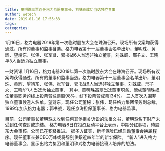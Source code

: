 ```yaml
---
title: 董明珠高票连任格力电器董事长，刘姝威成功当选独立董事
author: wetech
date: 2019-01-16 17:55:33
tags: 
categories: 
---
```

1月16日，格力电器2019年第一次临时股东大会在珠海召开。现场所有议案均获得通过，所有的董事和监事当选。格力电器第十一届董事会名单出炉，董明珠、黄辉、望靖东、张伟、张军督、郭书战6人当选非独立董事，刘姝威、邢子文、王晓华3人当选为独立董事。
<!-- more -->
一财资讯
1月16日，格力电器2019年第一次临时股东大会在珠海召开。现场所有议案均获得通过，所有的董事和监事当选。格力电器第十一届董事会名单出炉，董明珠、黄辉、望靖东、张伟、张军督、郭书战6人当选非独立董事，刘姝威、邢子文、王晓华3人当选为独立董事。
其中，董明珠高票当选董事职务。赞成董明珠担任董事职务的线上投票赞成票超98%，线下投票赞成票134%。
三人首次入围非独立董事候选人名单。望靖东，现任公司董秘；张伟，现任格力集团常务副总裁，1999年加入格力电器；郭书战，现任京海担保董事长、格力电器监事。
 
 
目前，公司董事长董明珠未收到任何其他相关诉讼的法律文书，董明珠名下财产未受到任何查封或冻结。
格力电器8日在投资互动平台上表示，中期分红事项，待股东大会审核。公司已在积极推进。
据多方证实，新华保险已经启动董事会换届程序。现任董事长兼CEO万峰或将辞别供职近四年半的新华保险。
“新人”进入格力电器董事会，显示出格力集团和董明珠对格力电器接班人培养的想法。
